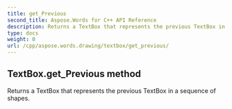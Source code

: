 ```yaml
---
title: get_Previous
second_title: Aspose.Words for C++ API Reference
description: Returns a TextBox that represents the previous TextBox in a sequence of shapes. 
type: docs
weight: 0
url: /cpp/aspose.words.drawing/textbox/get_previous/
---
```

## TextBox.get_Previous method


Returns a TextBox that represents the previous TextBox in a sequence of shapes. 

